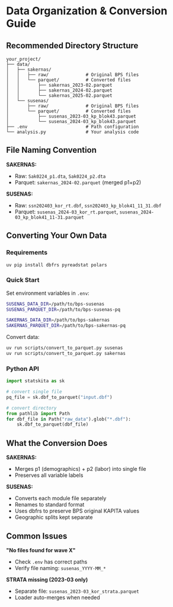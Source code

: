 # Data Organization & Conversion Guide

## Recommended Directory Structure

```
your_project/
├── data/
│   ├── sakernas/
│   │   ├── raw/              # Original BPS files
│   │   └── parquet/          # Converted files
│   │       ├── sakernas_2023-02.parquet
│   │       ├── sakernas_2024-02.parquet
│   │       └── sakernas_2025-02.parquet
│   └── susenas/
│       ├── raw/              # Original BPS files
│       └── parquet/          # Converted files
│           ├── susenas_2023-03_kp_blok43.parquet
│           └── susenas_2024-03_kp_blok43.parquet
├── .env                      # Path configuration
└── analysis.py               # Your analysis code
```

## File Naming Convention

**SAKERNAS:**
- Raw: `Sak0224_p1.dta`, `Sak0224_p2.dta`
- Parquet: `sakernas_2024-02.parquet` (merged p1+p2)

**SUSENAS:**
- Raw: `ssn202403_kor_rt.dbf`, `ssn202403_kp_blok41_11_31.dbf`
- Parquet: `susenas_2024-03_kor_rt.parquet`, `susenas_2024-03_kp_blok41_11-31.parquet`

## Converting Your Own Data

### Requirements

```bash
uv pip install dbfrs pyreadstat polars
```

### Quick Start

Set environment variables in `.env`:
```bash
SUSENAS_DATA_DIR=/path/to/bps-susenas
SUSENAS_PARQUET_DIR=/path/to/bps-susenas-pq

SAKERNAS_DATA_DIR=/path/to/bps-sakernas
SAKERNAS_PARQUET_DIR=/path/to/bps-sakernas-pq
```

Convert data:
```bash
uv run scripts/convert_to_parquet.py susenas
uv run scripts/convert_to_parquet.py sakernas
```

### Python API

```python
import statskita as sk

# convert single file
pq_file = sk.dbf_to_parquet("input.dbf")

# convert directory
from pathlib import Path
for dbf_file in Path("raw_data").glob("*.dbf"):
    sk.dbf_to_parquet(dbf_file)
```

## What the Conversion Does

**SAKERNAS:**
- Merges p1 (demographics) + p2 (labor) into single file
- Preserves all variable labels

**SUSENAS:**
- Converts each module file separately
- Renames to standard format
- Uses dbfrs to preserve BPS original KAPITA values
- Geographic splits kept separate

## Common Issues

**"No files found for wave X"**
- Check `.env` has correct paths
- Verify file naming: `susenas_YYYY-MM_*`

**STRATA missing (2023-03 only)**
- Separate file: `susenas_2023-03_kor_strata.parquet`
- Loader auto-merges when needed
